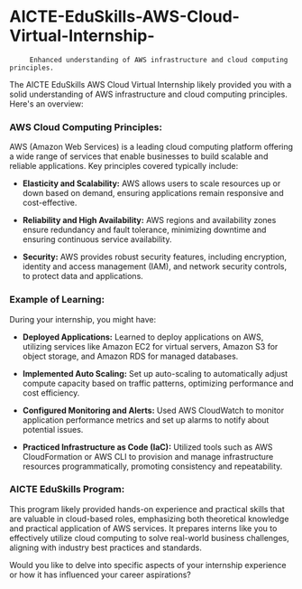 # AICTE-EduSkills-AWS-Cloud-Virtual-Internship-
         Enhanced understanding of AWS infrastructure and cloud computing principles. 
The AICTE EduSkills AWS Cloud Virtual Internship likely provided you with a solid understanding of AWS infrastructure and cloud computing principles. Here's an overview:

### AWS Cloud Computing Principles:
AWS (Amazon Web Services) is a leading cloud computing platform offering a wide range of services that enable businesses to build scalable and reliable applications. Key principles covered typically include:

- **Elasticity and Scalability:** AWS allows users to scale resources up or down based on demand, ensuring applications remain responsive and cost-effective.

- **Reliability and High Availability:** AWS regions and availability zones ensure redundancy and fault tolerance, minimizing downtime and ensuring continuous service availability.

- **Security:** AWS provides robust security features, including encryption, identity and access management (IAM), and network security controls, to protect data and applications.

### Example of Learning:
During your internship, you might have:

- **Deployed Applications:** Learned to deploy applications on AWS, utilizing services like Amazon EC2 for virtual servers, Amazon S3 for object storage, and Amazon RDS for managed databases.

- **Implemented Auto Scaling:** Set up auto-scaling to automatically adjust compute capacity based on traffic patterns, optimizing performance and cost efficiency.

- **Configured Monitoring and Alerts:** Used AWS CloudWatch to monitor application performance metrics and set up alarms to notify about potential issues.

- **Practiced Infrastructure as Code (IaC):** Utilized tools such as AWS CloudFormation or AWS CLI to provision and manage infrastructure resources programmatically, promoting consistency and repeatability.

### AICTE EduSkills Program:
This program likely provided hands-on experience and practical skills that are valuable in cloud-based roles, emphasizing both theoretical knowledge and practical application of AWS services. It prepares interns like you to effectively utilize cloud computing to solve real-world business challenges, aligning with industry best practices and standards.

Would you like to delve into specific aspects of your internship experience or how it has influenced your career aspirations?
